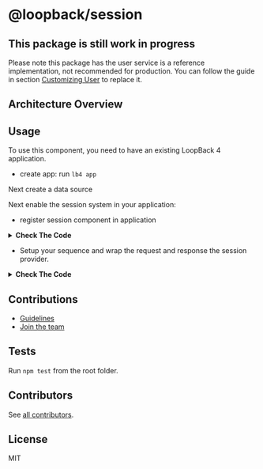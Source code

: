 # @loopback/session

## This package is still work in progress

Please note this package has the user service is a reference implementation, not
recommended for production. You can follow the guide in section
[Customizing User](#customizing-user) to replace it.

## Architecture Overview

## Usage

To use this component, you need to have an existing LoopBack 4 application.

- create app: run `lb4 app`

Next create a data source 

Next enable the session system in your application:

- register session component in application

<details>
<summary><strong>Check The Code</strong></summary>
<p>

```ts
import { SessionBindings, SessionComponent, SessionConfig } from '@loopback/session';

export class MyApplication extends BootMixin(
  ServiceMixin(RepositoryMixin(RestApplication)),
) {
  constructor(options: ApplicationConfig = {}) {
    super(options);

    // - enable session -

    //
    this.configure<SessionConfig>(SessionBindings.COMPONENT).to({
      DataSource: MemoryDataSource,
      session: {
        secret: 'xyz_12345678_zyx',
        resave: false,
        saveUninitialized: false,
        name: 'sid'
      }
    });

    this.component(SessionComponent);

    // Set up the custom sequence
    this.sequence(MySequence);

    // Set up default home page
    this.static('/', path.join(__dirname, '../public'));

    this.projectRoot = __dirname;
    // Customize @loopback/boot Booter Conventions here
    this.bootOptions = {};
  }
}
```

</p>
</details>

- Setup your sequence and wrap the request and response the session provider.

<details>
<summary><strong>Check The Code</strong></summary>
<p>

```ts

import { inject } from '@loopback/context';
import {
  FindRoute,
  InvokeMethod,
  ParseParams,
  Reject,
  RequestContext,
  RestBindings,
  Send,
  SequenceHandler,
} from '@loopback/rest';

import { SessionFn, SessionBindings, SessionRequest } from '@loopback/session';

const SequenceActions = RestBindings.SequenceActions;

export class MySequence implements SequenceHandler {
  constructor(
    @inject(SequenceActions.FIND_ROUTE)
      protected findRoute: FindRoute,
    @inject(SequenceActions.PARSE_PARAMS)
      protected parseParams: ParseParams,
    @inject(SequenceActions.INVOKE_METHOD)
      protected invoke: InvokeMethod,
    @inject(SequenceActions.SEND)
      public send: Send,
    @inject(SequenceActions.REJECT) 
      public reject: Reject,

    // Inject the session provider
    @inject(SessionBindings.PROVIDER)
      protected session: SessionFn<SessionRequest>,

  ) {}

  async handle(context: RequestContext) {
    try {

      // Wrap the incoming and outgoing messages with the session provider.
      const {
        request, 
        response
      } = await this.session(context.request as SessionRequest, context.response as Response);

      const route = this.findRoute(request);
      const args = await this.parseParams(request, route);
      const result = await this.invoke(route, args);
      this.send(response, result);
    } catch (err) {
      this.reject(context, err);
    }
  }
}

```

</p>
</details>

## Contributions

- [Guidelines](https://github.com/strongloop/loopback-next/blob/master/docs/CONTRIBUTING.md)
- [Join the team](https://github.com/strongloop/loopback-next/issues/110)

## Tests

Run `npm test` from the root folder.

## Contributors

See
[all contributors](https://github.com/strongloop/loopback-next/graphs/contributors).

## License

MIT
